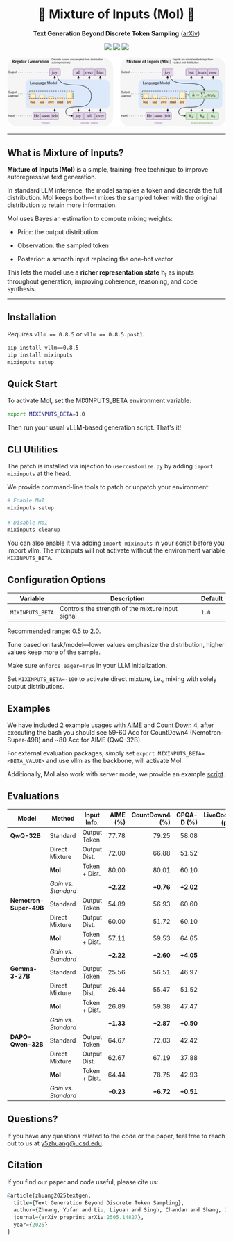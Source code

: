 <h1 align="center">🎨 Mixture of Inputs (MoI) 🎨</h1>
<p align="center"><b>Text Generation Beyond Discrete Token Sampling</b>  
(<a href="https://arxiv.org/abs/2505.14827">arXiv</a>)</p>

<p align="center">
  <img src="https://img.shields.io/badge/license-Apache%202.0-blue.svg">
  <img src="https://img.shields.io/badge/python-3.9+-blue">
  <img src="https://img.shields.io/pypi/v/mixinputs?color=green">  
</p>

<p align="center">
  <img src="assets/MoI.svg" alt="MoI Illustration" width="600">
</p>

---

## What is Mixture of Inputs?

**Mixture of Inputs (MoI)** is a simple, training-free technique to improve autoregressive text generation.

In standard LLM inference, the model samples a token and discards the full distribution. MoI keeps both—it mixes the sampled token with the original distribution to retain more information.

MoI uses Bayesian estimation to compute mixing weights:

- Prior: the output distribution

- Observation: the sampled token

- Posterior: a smooth input replacing the one-hot vector

This lets the model use a **richer representation state** $\boldsymbol{h}_t$ as inputs throughout generation, improving coherence, reasoning, and code synthesis.

---

## Installation

Requires `vllm == 0.8.5` or `vllm == 0.8.5.post1`.

```bash
pip install vllm==0.8.5
pip install mixinputs
mixinputs setup
```

## Quick Start
To activate MoI, set the MIXINPUTS_BETA environment variable:

```bash
export MIXINPUTS_BETA=1.0
```
Then run your usual vLLM-based generation script. That's it!

## CLI Utilities

The patch is installed via injection to `usercustomize.py` by adding `import mixinputs` at the head.

We provide command-line tools to patch or unpatch your environment:

```bash
# Enable MoI
mixinputs setup

# Disable MoI
mixinputs cleanup
```

You can also enable it via adding `import mixinputs` in your script before you import vllm. The mixinputs will not activate without the environment variable `MIXINPUTS_BETA`.

## Configuration Options

| Variable         | Description                                       | Default |
| ---------------- | ------------------------------------------------- | ------- |
| `MIXINPUTS_BETA` | Controls the strength of the mixture input signal | `1.0`   |

Recommended range: 0.5 to 2.0.

Tune based on task/model—lower values emphasize the distribution, higher values keep more of the sample.

Make sure `enforce_eager=True` in your LLM initialization.

Set `MIXINPUTS_BETA=-100` to activate direct mixture, i.e., mixing with solely output distributions.

## Examples 

We have included 2 example usages with [AIME](/example/aime.sh) and [Count Down 4](/example/countdown.sh), after executing the bash you should see 59-60 Acc for CountDown4 (Nemotron-Super-49B) and ~80 Acc for AIME (QwQ-32B).

For external evaluation packages, simply set `export MIXINPUTS_BETA=<BETA_VALUE>` and use vllm as the backbone, will activate MoI.

Additionally, MoI also work with server mode, we provide an example [script](/example/serve.sh).

## Evaluations

| Model                   | Method               | Input Info.     | AIME (%) | CountDown4 (%) | GPQA-D (%) | LiveCodeBench (pass@1) | Avg (%) |
| ----------------------- | -------------------- | --------------- | -------: | -------------: | ---------: | ----------------------: | -------: |
| **QwQ-32B**             | Standard             | Output Token    |    77.78 |          79.25 |      58.08 |                  76.32  |    72.86 |
|                         | Direct Mixture       | Output Dist.    |    72.00 |          66.88 |      51.52 |                  53.42  |    60.96 |
|                         | **MoI**              | Token + Dist.   |    80.00 |          80.01 |      60.10 |                  76.51  |    74.15 |
|                         | *Gain vs. Standard*  |                 | **+2.22**|       **+0.76**| **+2.02**  |            **+0.19**    | **+1.29**|
| **Nemotron-Super-49B**  | Standard             | Output Token    |    54.89 |          56.93 |      60.60 |                  39.92  |    53.09 |
|                         | Direct Mixture       | Output Dist.    |    60.00 |          51.72 |      60.10 |                  16.04  |    46.97 |
|                         | **MoI**              | Token + Dist.   |    57.11 |          59.53 |      64.65 |                  40.50  |    55.45 |
|                         | *Gain vs. Standard*  |                 | **+2.22**|       **+2.60**| **+4.05**  |            **+0.58**    | **+2.36**|
| **Gemma-3-27B**         | Standard             | Output Token    |    25.56 |          56.51 |      46.97 |                  31.31  |    40.09 |
|                         | Direct Mixture       | Output Dist.    |    26.44 |          55.47 |      51.52 |                  31.99  |    41.36 |
|                         | **MoI**              | Token + Dist.   |    26.89 |          59.38 |      47.47 |                  32.87  |    41.65 |
|                         | *Gain vs. Standard*  |                 | **+1.33**|       **+2.87**| **+0.50**  |            **+1.56**    | **+1.56**|
| **DAPO-Qwen-32B**       | Standard             | Output Token    |    64.67 |          72.03 |      42.42 |                  54.01  |    58.28 |
|                         | Direct Mixture       | Output Dist.    |    62.67 |          67.19 |      37.88 |                  23.87  |    47.90 |
|                         | **MoI**              | Token + Dist.   |    64.44 |          78.75 |      42.93 |                  55.18  |    60.33 |
|                         | *Gain vs. Standard*  |                 | **–0.23**|       **+6.72**| **+0.51**  |            **+1.17**    | **+2.05**|


## Questions?

If you have any questions related to the code or the paper, feel free to reach out to us at y5zhuang@ucsd.edu.

## Citation

If you find our paper and code useful, please cite us:
```r
@article{zhuang2025textgen,
  title={Text Generation Beyond Discrete Token Sampling},
  author={Zhuang, Yufan and Liu, Liyuan and Singh, Chandan and Shang, Jingbo and Gao, Jianfeng},
  journal={arXiv preprint arXiv:2505.14827},
  year={2025}
}
```
